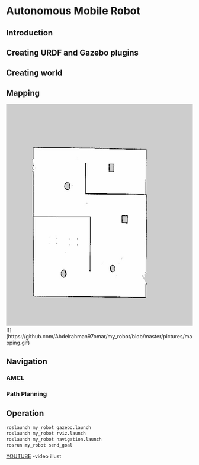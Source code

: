 # Autonomous Mobile Robot

## Introduction

## Creating URDF and Gazebo plugins

## Creating world

## Mapping

<div>
  <img src="https://github.com/Abdelrahman97omar/my_robot/blob/master/pictures/my_map.jpg" width="600" height="600" \>
</div>
![](https://github.com/Abdelrahman97omar/my_robot/blob/master/pictures/mapping.gif)

## Navigation

### AMCL
### Path Planning

## Operation
```
roslaunch my_robot gazebo.launch
roslaunch my_robot rviz.launch
roslaunch my_robot navigation.launch
rosrun my_robot send_goal
```
[YOUTUBE](https://www.youtube.com/watch?v=evz1LqEomTE) -video illust



